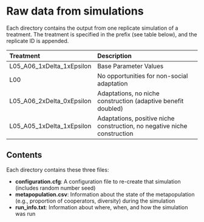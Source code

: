 # Raw data from simulations

Each directory contains the output from one replicate simulation of a treatment. The treatment is specified in the prefix (see table below), and the replicate ID is appended.

| Treatment                  | Description                                    |
|:---------------------------|:-----------------------------------------------|
| L05_A06_1xDelta_1xEpsilon  | Base Parameter Values                          |
| L00                        | No opportunities for non-social adaptation     |
| L05_A06_2xDelta_0xEpsilon  | Adaptations, no niche construction (adaptive benefit doubled) |
| L05_A05_1xDelta_1xEpsilon  | Adaptations, positive niche construction, no negative niche construction |


## Contents

Each directory contains these three files:

* **configuration.cfg**: A configuration file to re-create that simulation (includes random number seed)
* **metapopulation.csv**: Information about the state of the metapopulation (e.g., proportion of cooperators, diversity) during the simulation
* **run_info.txt**: Information about where, when, and how the simulation was run


